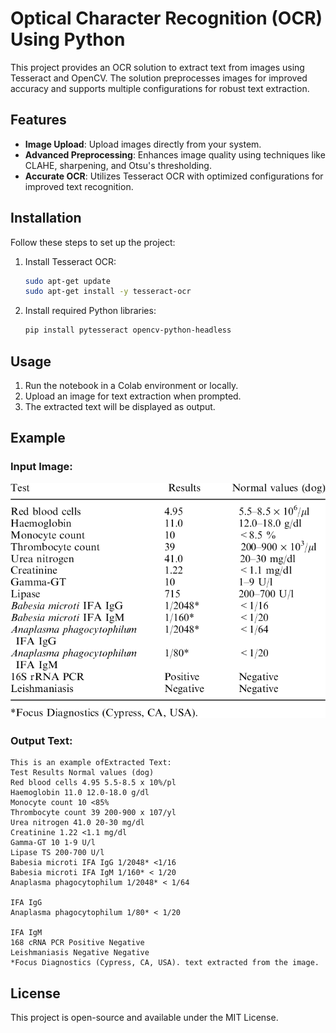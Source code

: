 
# Optical Character Recognition (OCR) Using Python

This project provides an OCR solution to extract text from images using Tesseract and OpenCV. The solution preprocesses images for improved accuracy and supports multiple configurations for robust text extraction.

## Features

- **Image Upload**: Upload images directly from your system.
- **Advanced Preprocessing**: Enhances image quality using techniques like CLAHE, sharpening, and Otsu's thresholding.
- **Accurate OCR**: Utilizes Tesseract OCR with optimized configurations for improved text recognition.

## Installation

Follow these steps to set up the project:

1. Install Tesseract OCR:
    ```bash
    sudo apt-get update
    sudo apt-get install -y tesseract-ocr
    ```

2. Install required Python libraries:
    ```bash
    pip install pytesseract opencv-python-headless
    ```

## Usage

1. Run the notebook in a Colab environment or locally.
2. Upload an image for text extraction when prompted.
3. The extracted text will be displayed as output.

## Example

### Input Image:
![Example Input](Abnormal-blood-chemistry-and-serology-findings-from-the-initial-blood-sample.png)

### Output Text:
```
This is an example ofExtracted Text:
Test Results Normal values (dog)
Red blood cells 4.95 5.5-8.5 x 10%/pl
Haemoglobin 11.0 12.0-18.0 g/dl
Monocyte count 10 <85%
Thrombocyte count 39 200-900 x 107/yl
Urea nitrogen 41.0 20-30 mg/dl
Creatinine 1.22 <1.1 mg/dl
Gamma-GT 10 1-9 U/l
Lipase TS 200-700 U/l
Babesia microti IFA IgG 1/2048* <1/16
Babesia microti IFA IgM 1/160* < 1/20
Anaplasma phagocytophilum 1/2048* < 1/64

IFA IgG
Anaplasma phagocytophilum 1/80* < 1/20

IFA IgM
168 cRNA PCR Positive Negative
Leishmaniasis Negative Negative
*Focus Diagnostics (Cypress, CA, USA). text extracted from the image.
```

## License

This project is open-source and available under the MIT License.
